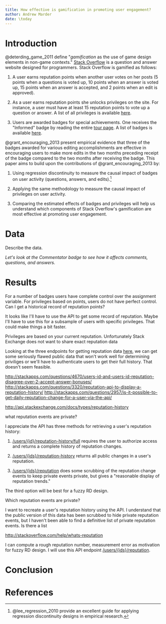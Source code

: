```yaml
---
title: How effective is gamification in promoting user engagement?
author: Andrew Marder
date: \today
---
```


# Introduction

@deterding_game_2011 define "_gamification_ as the use of game design
elements in non-game contexts."
[Stack Overflow](http://stackoverflow.com/) is a question and answer
website designed for programmers. Stack Overflow is gamified as
follows:

1. A user earns reputation points when another user votes on her posts
   (5 points when a questions is voted up, 10 points when an answer is
   voted up, 15 points when an answer is accepted, and 2 points when
   an edit is approved).

2. As a user earns reputation points she unlocks privileges on the
   site. For instance, a user must have at least 15 reputation points
   to vote up a question or answer. A list of all privileges is
   available [here](http://stackoverflow.com/help/privileges).

3. Users are awarded badges for special achievements. One receives the
   "Informed" badge by reading the entire
   [tour page](http://stackoverflow.com/tour). A list of badges is
   available [here](http://stackoverflow.com/help/badges).

@grant_encouraging_2013 present empirical evidence that three of the
badges awarded for various editing accomplishments are effective in
encouraging users to make more edits in the two months preceding
receipt of the badge compared to the two months after receiving the
badge. This paper aims to build upon the contributions of
@grant_encouraging_2013 by:

1. Using regression discontinuity to measure the causal impact of
   badges on user activity (questions, answers, and edits).[^RDD]

2. Applying the same methodology to measure the causal impact of
   privileges on user activity.

3. Comparing the estimated effects of badges and privileges will help
   us understand which components of Stack Overflow's gamification are
   most effective at promoting user engagement.

[^RDD]: @lee_regression_2010 provide an excellent guide for applying
regression discontinuity designs in empirical research.

# Data

Describe the data.

_Let's look at the Commentator badge to see how it affects comments, questions,
and answers._

# Results

For a number of badges users have complete control over the assignment variable. For privileges based on points, users do not have perfect control. Can I get a historical record of reputation points?

It looks like I'll have to use the API to get some record of reputation. Maybe I'll have to use this for a subsample of users with specific privileges. That could make things a bit faster.

Privileges are based on your current reputation. Unfortunately Stack Exchange does not want to share exact reputation data

Looking at the three endpoints for getting reputation data [here](http://api.stackexchange.com/docs/), we can get some seriously flawed public data that won't work well for determining priviliges or we'll have to authenticate users to get their full history. That doesn't seem feasible.

http://stackapps.com/questions/4670/users-id-and-users-id-reputation-disagree-over-2-accept-answer-bonuses/
http://stackapps.com/questions/3320/reputation-api-to-display-a-reputation-history/
http://stackapps.com/questions/2957/is-it-possible-to-get-daily-reputation-change-for-a-user-via-the-api/

http://api.stackexchange.com/docs/types/reputation-history

what reputation events are private?

I appreciate the API has three methods for retrieving a user's reputation history:

1. [/users/{id}/reputation-history/full](http://api.stackexchange.com/docs/full-reputation-history) requires the user to authorize access and returns a complete history of reputation changes.

2. [/users/{ids}/reputation-history](http://api.stackexchange.com/docs/reputation-history) returns all public changes in a user's reputation.

3. [/users/{ids}/reputation](http://api.stackexchange.com/docs/reputation-on-users) does some scrubbing of the reputation change events to keep private events private, but gives a "reasonable display of reputation trends."

The third option will be best for a fuzzy RD design.

Which reputation events are private?

I want to recreate a user's reputation history using the API. I understand that the public version of this data has been scrubbed to hide private reputation events, but I haven't been able to find a definitive list of private reputation events. Is there a list 

http://stackoverflow.com/help/whats-reputation

I can compute a rough reputation number, measurement error as motivation for fuzzy RD design. I will use this API endpoint [/users/{ids}/reputation](http://api.stackexchange.com/docs/reputation-on-users).

# Conclusion

# References
